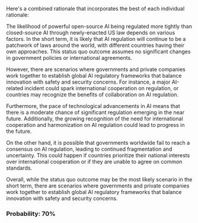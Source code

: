 Here's a combined rationale that incorporates the best of each individual rationale:

The likelihood of powerful open-source AI being regulated more tightly than closed-source AI through newly-enacted US law depends on various factors. In the short term, it is likely that AI regulation will continue to be a patchwork of laws around the world, with different countries having their own approaches. This status quo outcome assumes no significant changes in government policies or international agreements.

However, there are scenarios where governments and private companies work together to establish global AI regulatory frameworks that balance innovation with safety and security concerns. For instance, a major AI-related incident could spark international cooperation on regulation, or countries may recognize the benefits of collaboration on AI regulation.

Furthermore, the pace of technological advancements in AI means that there is a moderate chance of significant regulation emerging in the near future. Additionally, the growing recognition of the need for international cooperation and harmonization on AI regulation could lead to progress in the future.

On the other hand, it is possible that governments worldwide fail to reach a consensus on AI regulation, leading to continued fragmentation and uncertainty. This could happen if countries prioritize their national interests over international cooperation or if they are unable to agree on common standards.

Overall, while the status quo outcome may be the most likely scenario in the short term, there are scenarios where governments and private companies work together to establish global AI regulatory frameworks that balance innovation with safety and security concerns.

### Probability: 70%